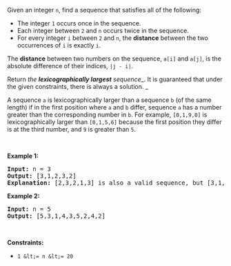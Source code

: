 Given an integer `` n ``, find a sequence that satisfies all of the following:

*   The integer `` 1 `` occurs once in the sequence.
*   Each integer between `` 2 `` and `` n `` occurs twice in the sequence.
*   For every integer `` i `` between `` 2 `` and `` n ``, the __distance__ between the two occurrences of `` i `` is exactly `` i ``.

The __distance__ between two numbers on the sequence, `` a[i] `` and `` a[j] ``, is the absolute difference of their indices, `` |j - i| ``.

Return _the __lexicographically largest__ sequence__. It is guaranteed that under the given constraints, there is always a solution. _

A sequence `` a `` is lexicographically larger than a sequence `` b `` (of the same length) if in the first position where `` a `` and `` b `` differ, sequence `` a `` has a number greater than the corresponding number in `` b ``. For example, `` [0,1,9,0] `` is lexicographically larger than `` [0,1,5,6] `` because the first position they differ is at the third number, and `` 9 `` is greater than `` 5 ``.

&nbsp;

__Example 1:__

<pre>
<strong>Input:</strong> n = 3
<strong>Output:</strong> [3,1,2,3,2]
<strong>Explanation:</strong> [2,3,2,1,3] is also a valid sequence, but [3,1,2,3,2] is the lexicographically largest valid sequence.
</pre>

__Example 2:__

<pre>
<strong>Input:</strong> n = 5
<strong>Output:</strong> [5,3,1,4,3,5,2,4,2]
</pre>

&nbsp;

__Constraints:__

*   `` 1 &lt;= n &lt;= 20 ``
